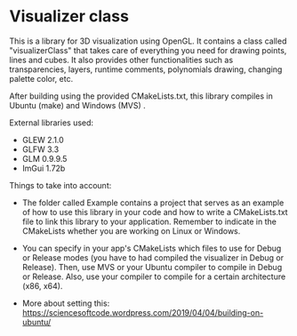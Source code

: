 # Visualizer class

This is a library for 3D visualization using OpenGL. It contains a class called "visualizerClass" that takes care of everything you need for drawing points, lines and cubes. It also provides other functionalities such as transparencies, layers, runtime comments, polynomials drawing, changing palette color, etc.

After building using the provided CMakeLists.txt, this library compiles in Ubuntu (make) and Windows (MVS) .

External libraries used:

- GLEW 2.1.0
- GLFW 3.3
- GLM 0.9.9.5
- ImGui 1.72b

Things to take into account:

- The folder called Example contains a project that serves as an example of how to use this library in your code and how to write a CMakeLists.txt file to link this library to your application. Remember to indicate in the CMakeLists whether you are working on Linux or Windows.

- You can specify in your app's CMakeLists which files to use for Debug or Release modes (you have to had compiled the visualizer in Debug or Release). Then, use MVS or your Ubuntu compiler to compile in Debug or Release. Also, use your compiler to compile for a certain architecture (x86, x64).

- More about setting this: https://sciencesoftcode.wordpress.com/2019/04/04/building-on-ubuntu/
